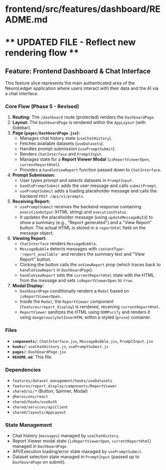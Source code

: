 # frontend/src/features/dashboard/README.md
# ** UPDATED FILE - Reflect new rendering flow **

## Feature: Frontend Dashboard & Chat Interface

This feature slice represents the main authenticated area of the NeuroLedger application where users interact with their data and the AI via a chat interface.

### Core Flow (Phase 5 - Revised)

1.  **Routing:** The `/dashboard` route (protected) renders the `DashboardPage`.
2.  **Layout:** The `DashboardPage` is rendered within the `AppLayout` (with Sidebar).
3.  **Page (`pages/DashboardPage.jsx`):**
    *   Manages chat history state (`useChatHistory`).
    *   Fetches available datasets (`useDatasets`).
    *   Handles prompt submission (`usePromptSubmit`).
    *   Renders `ChatInterface` and `PromptInput`.
    *   Manages state for a **Report Viewer Modal** (`isReportViewerOpen`, `currentReportHtml`).
    *   Provides a `handleViewReport` function passed down to `ChatInterface`.
4.  **Prompt Submission:**
    *   User types prompt and selects datasets in `PromptInput`.
    *   `handlePromptSubmit` adds the user message and calls `submitPrompt`.
    *   `usePromptSubmit` adds a loading placeholder message and calls the backend `POST /api/v1/prompts`.
5.  **Receiving Report:**
    *   `usePromptSubmit` receives the backend response containing `executionOutput` (HTML string) and `executionStatus`.
    *   It updates the placeholder message (using `updateMessageById`) to show a summary (e.g., "Report generated") and a "View Report" button. The actual HTML is stored in a `reportHtml` field on the message object.
6.  **Viewing Report:**
    *   `ChatInterface` renders `MessageBubble`.
    *   `MessageBubble` detects messages with `contentType: 'report_available'` and renders the summary text and "View Report" button.
    *   Clicking the button calls the `onViewReport` prop (which traces back to `handleViewReport` in `DashboardPage`).
    *   `handleViewReport` sets the `currentReportHtml` state with the HTML from the message and sets `isReportViewerOpen` to `true`.
7.  **Modal Display:**
    *   `DashboardPage` conditionally renders a `Modal` based on `isReportViewerOpen`.
    *   Inside the `Modal`, the `ReportViewer` component (`features/report_display`) is rendered, receiving `currentReportHtml`.
    *   `ReportViewer` sanitizes the HTML using `DOMPurify` and renders it using `dangerouslySetInnerHTML` within a styled (`prose`) container.

### Files

*   **`components/`**: `ChatInterface.jsx`, `MessageBubble.jsx`, `PromptInput.jsx`
*   **`hooks/`**: `useChatHistory.js`, `usePromptSubmit.js`
*   **`pages/`**: `DashboardPage.jsx`
*   **`README.md`**: This file.

### Dependencies

*   `features/dataset_management/hooks/useDatasets`
*   `features/report_display/components/ReportViewer`
*   `shared/ui/*` (Button, Spinner, Modal)
*   `@heroicons/react`
*   `shared/hooks/useAuth`
*   `shared/services/apiClient`
*   `shared/layouts/AppLayout`

### State Management

*   Chat history (`messages`) managed by `useChatHistory`.
*   Report Viewer modal state (`isReportViewerOpen`, `currentReportHtml`) managed in `DashboardPage`.
*   API/Execution loading/error state managed by `usePromptSubmit`.
*   Dataset selection state managed in `PromptInput` (passed up to `DashboardPage` on submit).